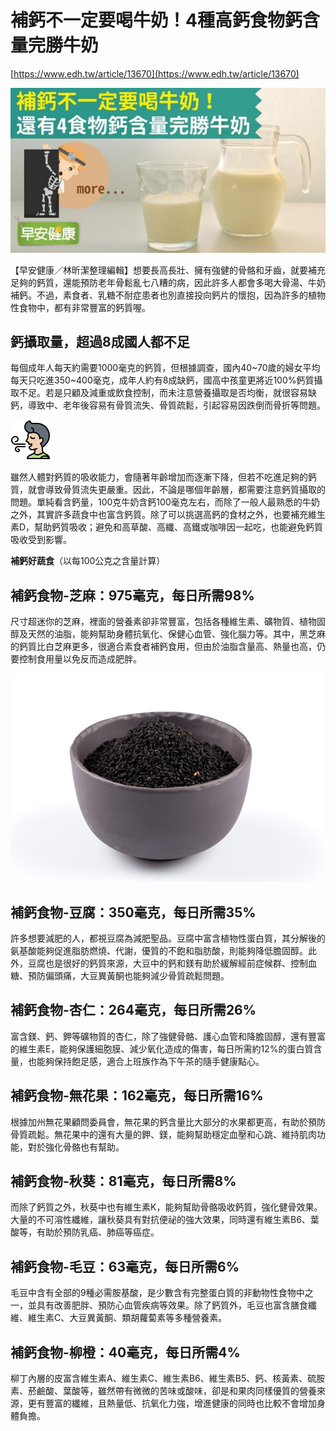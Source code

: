 # 補鈣不一定要喝牛奶！4種高鈣食物鈣含量完勝牛奶

[https://www.edh.tw/article/13670](https://www.edh.tw/article/13670)

![%E8%A3%9C%E9%88%A3%E4%B8%8D%E4%B8%80%E5%AE%9A%E8%A6%81%E5%96%9D%E7%89%9B%E5%A5%B6%EF%BC%814%E7%A8%AE%E9%AB%98%E9%88%A3%E9%A3%9F%E7%89%A9%E9%88%A3%E5%90%AB%E9%87%8F%E5%AE%8C%E5%8B%9D%E7%89%9B%E5%A5%B6%20ef87c031329d4593affef2fefe6510c0/30488699914_8591eaba60_b.jpg](%E8%A3%9C%E9%88%A3%E4%B8%8D%E4%B8%80%E5%AE%9A%E8%A6%81%E5%96%9D%E7%89%9B%E5%A5%B6%EF%BC%814%E7%A8%AE%E9%AB%98%E9%88%A3%E9%A3%9F%E7%89%A9%E9%88%A3%E5%90%AB%E9%87%8F%E5%AE%8C%E5%8B%9D%E7%89%9B%E5%A5%B6%20ef87c031329d4593affef2fefe6510c0/30488699914_8591eaba60_b.jpg)

【早安健康／林昕潔整理編輯】想要長高長壯、擁有強健的骨骼和牙齒，就要補充足夠的鈣質，還能預防老年骨鬆亂七八糟的病，因此許多人都會多喝大骨湯、牛奶補鈣。不過，素食者、乳糖不耐症患者也別直接投向鈣片的懷抱，因為許多的植物性食物中，都有非常豐富的鈣質喔。

## 鈣攝取量，超過8成國人都不足

每個成年人每天約需要1000毫克的鈣質，但根據調查，國內40~70歲的婦女平均每天只吃進350~400毫克，成年人約有8成缺鈣，國高中孩童更將近100%鈣質攝取不足。若是只顧及減重或飲食控制，而未注意營養攝取是否均衡，就很容易缺鈣，導致中、老年後容易有骨質流失、骨質疏鬆，引起容易因跌倒而骨折等問題。

![%E8%A3%9C%E9%88%A3%E4%B8%8D%E4%B8%80%E5%AE%9A%E8%A6%81%E5%96%9D%E7%89%9B%E5%A5%B6%EF%BC%814%E7%A8%AE%E9%AB%98%E9%88%A3%E9%A3%9F%E7%89%A9%E9%88%A3%E5%90%AB%E9%87%8F%E5%AE%8C%E5%8B%9D%E7%89%9B%E5%A5%B6%20ef87c031329d4593affef2fefe6510c0/4b68f0520c000000e136.png](%E8%A3%9C%E9%88%A3%E4%B8%8D%E4%B8%80%E5%AE%9A%E8%A6%81%E5%96%9D%E7%89%9B%E5%A5%B6%EF%BC%814%E7%A8%AE%E9%AB%98%E9%88%A3%E9%A3%9F%E7%89%A9%E9%88%A3%E5%90%AB%E9%87%8F%E5%AE%8C%E5%8B%9D%E7%89%9B%E5%A5%B6%20ef87c031329d4593affef2fefe6510c0/4b68f0520c000000e136.png)

雖然人體對鈣質的吸收能力，會隨著年齡增加而逐漸下降，但若不吃進足夠的鈣質，就會導致骨質流失更嚴重。因此，不論是哪個年齡層，都需要注意鈣質攝取的問題。單純看含鈣量，100克牛奶含鈣100毫克左右，而除了一般人最熟悉的牛奶之外，其實許多蔬食中也富含鈣質。除了可以挑選高鈣的食材之外，也要補充維生素D，幫助鈣質吸收；避免和高草酸、高纖、高鐵或咖啡因一起吃，也能避免鈣質吸收受到影響。

**補鈣好蔬食**（以每100公克之含量計算）

## 補鈣食物-芝麻：975毫克，每日所需98%

尺寸超迷你的芝麻，裡面的營養素卻非常豐富，包括各種維生素、礦物質、植物固醇及天然的油脂，能夠幫助身體抗氧化、保健心血管、強化腦力等。其中，黑芝麻的鈣質比白芝麻更多，很適合素食者補鈣食用，但由於油脂含量高、熱量也高，仍要控制食用量以免反而造成肥胖。

![%E8%A3%9C%E9%88%A3%E4%B8%8D%E4%B8%80%E5%AE%9A%E8%A6%81%E5%96%9D%E7%89%9B%E5%A5%B6%EF%BC%814%E7%A8%AE%E9%AB%98%E9%88%A3%E9%A3%9F%E7%89%A9%E9%88%A3%E5%90%AB%E9%87%8F%E5%AE%8C%E5%8B%9D%E7%89%9B%E5%A5%B6%20ef87c031329d4593affef2fefe6510c0/31096150291_a03133fb44.jpg](%E8%A3%9C%E9%88%A3%E4%B8%8D%E4%B8%80%E5%AE%9A%E8%A6%81%E5%96%9D%E7%89%9B%E5%A5%B6%EF%BC%814%E7%A8%AE%E9%AB%98%E9%88%A3%E9%A3%9F%E7%89%A9%E9%88%A3%E5%90%AB%E9%87%8F%E5%AE%8C%E5%8B%9D%E7%89%9B%E5%A5%B6%20ef87c031329d4593affef2fefe6510c0/31096150291_a03133fb44.jpg)

## 補鈣食物-豆腐：350毫克，每日所需35%

許多想要減肥的人，都視豆腐為減肥聖品。豆腐中富含植物性蛋白質，其分解後的氨基酸能夠促進脂肪燃燒、代謝，優質的不飽和脂肪酸，則能夠降低膽固醇。此外，豆腐也是很好的鈣質來源，大豆中的鈣和鎂有助於緩解經前症候群、控制血糖、預防偏頭痛，大豆異黃酮也能夠減少骨質疏鬆問題。

## 補鈣食物-杏仁：264毫克，每日所需26%

富含鎂、鈣、鉀等礦物質的杏仁，除了強健骨骼、護心血管和降膽固醇，還有豐富的維生素E，能夠保護細胞膜、減少氧化造成的傷害，每日所需約12%的蛋白質含量，也能夠保持飽足感，適合上班族作為下午茶的隨手健康點心。

## 補鈣食物-無花果：162毫克，每日所需16%

根據加州無花果顧問委員會，無花果的鈣含量比大部分的水果都更高，有助於預防骨質疏鬆。無花果中的還有大量的鉀、鎂，能夠幫助穩定血壓和心跳、維持肌肉功能，對於強化骨骼也有幫助。

## 補鈣食物-秋葵：81毫克，每日所需8%

而除了鈣質之外，秋葵中也有維生素K，能夠幫助骨骼吸收鈣質，強化健骨效果。大量的不可溶性纖維，讓秋葵具有對抗便祕的強大效果，同時還有維生素B6、葉酸等，有助於預防乳癌、肺癌等癌症。

## 補鈣食物-毛豆：63毫克，每日所需6%

毛豆中含有全部的9種必需胺基酸，是少數含有完整蛋白質的非動物性食物中之一，並具有改善肥胖、預防心血管疾病等效果。除了鈣質外，毛豆也富含膳食纖維、維生素C、大豆異黃酮、類胡蘿蔔素等多種營養素。

## 補鈣食物-柳橙：40毫克，每日所需4%

柳丁內層的皮富含維生素A、維生素C、維生素B6、維生素B5、鈣、核黃素、硫胺素、菸鹼酸、葉酸等，雖然帶有微微的苦味或酸味，卻是和果肉同樣優質的營養來源，更有豐富的纖維，且熱量低、抗氧化力強，增進健康的同時也比較不會增加身體負擔。